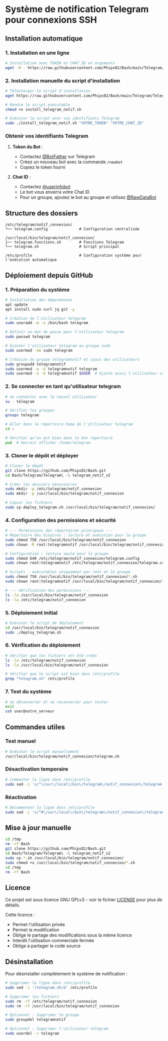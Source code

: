 # Système de notification Telegram pour connexions SSH

## Installation automatique

### 1. Installation en une ligne
```bash
# Installation avec TOKEN et CHAT_ID en arguments
wget -O - https://raw.githubusercontent.com/Phips02/Bash/main/Telegram/Telegram%20-%20telegram_notif_v2/install_telegram_notif.sh | sudo bash -s -- "VOTRE_TOKEN" "VOTRE_CHAT_ID"
```

### 2. Installation manuelle du script d'installation
```bash
# Télécharger le script d'installation
wget https://raw.githubusercontent.com/Phips02/Bash/main/Telegram/Telegram%20-%20telegram_notif_v2/install_telegram_notif.sh

# Rendre le script exécutable
chmod +x install_telegram_notif.sh

# Exécuter le script avec vos identifiants Telegram
sudo ./install_telegram_notif.sh "VOTRE_TOKEN" "VOTRE_CHAT_ID"
```

### Obtenir vos identifiants Telegram

1. **Token du Bot** :
   - Contactez [@BotFather](https://t.me/botfather) sur Telegram
   - Créez un nouveau bot avec la commande `/newbot`
   - Copiez le token fourni

2. **Chat ID** :
   - Contactez [@userinfobot](https://t.me/userinfobot)
   - Le bot vous enverra votre Chat ID
   - Pour un groupe, ajoutez le bot au groupe et utilisez [@RawDataBot](https://t.me/RawDataBot)

## Structure des dossiers
```
/etc/telegram/notif_connexion/
└── telegram.config              # Configuration centralisée

/usr/local/bin/telegram/notif_connexion/
├── telegram.functions.sh        # Fonctions Telegram
└── telegram.sh                  # Script principal

/etc/profile                     # Configuration système pour l'exécution automatique
```

## Déploiement depuis GitHub

### 1. Préparation du système
```bash
# Installation des dépendances
apt update
apt install sudo curl jq git -y

# Création de l'utilisateur telegram
sudo useradd -m -s /bin/bash telegram

# Définir un mot de passe pour l'utilisateur telegram
sudo passwd telegram

# Ajouter l'utilisateur telegram au groupe sudo
sudo usermod -aG sudo telegram

# Création du groupe telegramnotif et ajout des utilisateurs
sudo groupadd telegramnotif
sudo usermod -a -G telegramnotif telegram
sudo usermod -a -G telegramnotif $USER  # Ajoute aussi l'utilisateur courant
```

### 2. Se connecter en tant qu'utilisateur telegram
```bash
# Se connecter avec le nouvel utilisateur
su - telegram

# Vérifier les groupes
groups telegram

# Aller dans le répertoire home de l'utilisateur telegram
cd ~

# Vérifier qu'on est bien dans le bon répertoire
pwd  # Devrait afficher /home/telegram
```

### 3. Cloner le dépôt et déployer
```bash
# Cloner le dépôt
git clone https://github.com/Phips02/Bash.git
cd Bash/Telegram/Telegram\ -\ telegram_notif_v2

# Créer les dossiers nécessaires
sudo mkdir -p /etc/telegram/notif_connexion
sudo mkdir -p /usr/local/bin/telegram/notif_connexion

# Copier les fichiers
sudo cp deploy_telegram.sh /usr/local/bin/telegram/notif_connexion/
```

### 4. Configuration des permissions et sécurité
```bash
# --- Permissions des répertoires principaux ---
# Répertoire des binaires : lecture et exécution pour le groupe
sudo chmod 750 /usr/local/bin/telegram/notif_connexion
sudo chown -R root:telegramnotif /usr/local/bin/telegram/notif_connexion

# Configuration : lecture seule pour le groupe
sudo chmod 640 /etc/telegram/notif_connexion/telegram.config
sudo chown root:telegramnotif /etc/telegram/notif_connexion/telegram.config

# Scripts : exécutables uniquement par root et le groupe
sudo chmod 750 /usr/local/bin/telegram/notif_connexion/*.sh
sudo chown root:telegramnotif /usr/local/bin/telegram/notif_connexion/*.sh

# --- Vérification des permissions ---
ls -la /usr/local/bin/telegram/notif_connexion
ls -la /etc/telegram/notif_connexion
```

### 5. Déploiement initial
```bash
# Exécuter le script de déploiement
cd /usr/local/bin/telegram/notif_connexion
sudo ./deploy_telegram.sh
```

### 6. Vérification du déploiement
```bash
# Vérifier que les fichiers ont été créés
ls -la /etc/telegram/notif_connexion
ls -la /usr/local/bin/telegram/notif_connexion

# Vérifier que le script est bien dans /etc/profile
grep "telegram.sh" /etc/profile
```

### 7. Test du système
```bash
# Se déconnecter et se reconnecter pour tester
exit
ssh user@votre_serveur
```

## Commandes utiles

### Test manuel
```bash
# Exécuter le script manuellement
/usr/local/bin/telegram/notif_connexion/telegram.sh
```

### Désactivation temporaire
```bash
# Commenter la ligne dans /etc/profile
sudo sed -i 's/^\/usr\/local\/bin\/telegram\/notif_connexion\/telegram.sh/#&/' /etc/profile
```

### Réactivation
```bash
# Décommenter la ligne dans /etc/profile
sudo sed -i 's/^#\/usr\/local\/bin\/telegram\/notif_connexion\/telegram.sh/\/usr\/local\/bin\/telegram\/notif_connexion\/telegram.sh/' /etc/profile
```

## Mise à jour manuelle
```bash
cd /tmp
rm -rf Bash
git clone https://github.com/Phips02/Bash.git
cd Bash/Telegram/Telegram\ -\ telegram_notif_v2
sudo cp *.sh /usr/local/bin/telegram/notif_connexion/
sudo chmod +x /usr/local/bin/telegram/notif_connexion/*.sh
cd /tmp
rm -rf Bash
```

## Licence
Ce projet est sous licence GNU GPLv3 - voir le fichier [LICENSE](LICENSE) pour plus de détails.

Cette licence :
- Permet l'utilisation privée
- Permet la modification
- Oblige le partage des modifications sous la même licence
- Interdit l'utilisation commerciale fermée
- Oblige à partager le code source 

## Désinstallation

Pour désinstaller complètement le système de notification :

```bash
# Supprimer la ligne dans /etc/profile
sudo sed -i '/telegram.sh/d' /etc/profile

# Supprimer les fichiers
sudo rm -rf /etc/telegram/notif_connexion
sudo rm -rf /usr/local/bin/telegram/notif_connexion

# Optionnel : Supprimer le groupe
sudo groupdel telegramnotif

# Optionnel : Supprimer l'utilisateur telegram
sudo userdel -r telegram
``` 